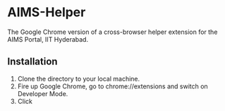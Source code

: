 # AIMS-Helper

The Google Chrome version of a cross-browser helper extension for the AIMS Portal, IIT Hyderabad. 

## Installation

1. Clone the directory to your local machine. 
2. Fire up Google Chrome, go to chrome://extensions and switch on Developer Mode. 
3. Click 
